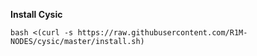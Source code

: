 <b> Install Cysic </b>

```
bash <(curl -s https://raw.githubusercontent.com/R1M-NODES/cysic/master/install.sh)
```




